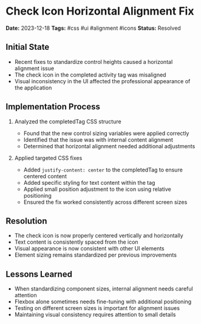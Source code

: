 # Check Icon Horizontal Alignment Fix

**Date:** 2023-12-18
**Tags:** #css #ui #alignment #icons
**Status:** Resolved

## Initial State
- Recent fixes to standardize control heights caused a horizontal alignment issue
- The check icon in the completed activity tag was misaligned
- Visual inconsistency in the UI affected the professional appearance of the application

## Implementation Process
1. Analyzed the completedTag CSS structure
   - Found that the new control sizing variables were applied correctly
   - Identified that the issue was with internal content alignment
   - Determined that horizontal alignment needed additional adjustments

2. Applied targeted CSS fixes
   - Added `justify-content: center` to the completedTag to ensure centered content
   - Added specific styling for text content within the tag
   - Applied small position adjustment to the icon using relative positioning
   - Ensured the fix worked consistently across different screen sizes

## Resolution
- The check icon is now properly centered vertically and horizontally
- Text content is consistently spaced from the icon
- Visual appearance is now consistent with other UI elements
- Element sizing remains standardized per previous improvements

## Lessons Learned
- When standardizing component sizes, internal alignment needs careful attention
- Flexbox alone sometimes needs fine-tuning with additional positioning
- Testing on different screen sizes is important for alignment issues
- Maintaining visual consistency requires attention to small details
